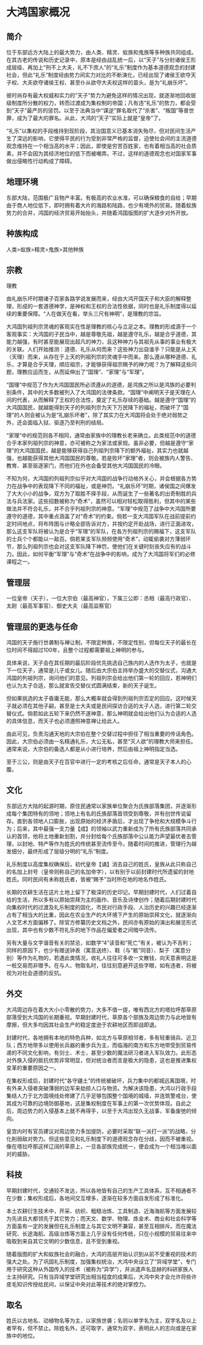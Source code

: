 # 大鸿国家概况

## 简介

位于东部远方大陆上的最大势力，由人类、精灵、蚁族和鬼族等多种族共同组成。在其古老的传说和历史记录中，原本是经由战乱统一后，以“天子”与分封诸侯王形成层级、再加上“刑不上大夫，礼不下庶人”的“礼乐”制度作为基本道德观念的封建社会，但此“礼乐”制度经由势力间实力对比的不断演化，已经出现了诸侯王欲夺天子权、大夫欲夺诸侯王权、甚至仆从欲夺大夫权这样的苗头，是为“礼崩乐坏”。

彼时尚存有最大权威和实力的“天子”势力为避免这样的情况出现，就逐渐地回收层级制度所分散的权力，转而过渡成为集权制的帝国；凡有违“礼乐”的势力，都会受到“天子”最严厉的惩罚。以至于法典当中“谋逆”罪名取代了“杀害”、“叛国”等普世罪，成为了最大的罪名。从此，大鸿的“天子”实际上就是“皇帝”了。

“礼乐”以集权的手段维持到现阶段，其治国意义已基本消失殆尽，但对民间生活产生了深远的影响，它使得平民的行为受到非常严格的监督，迫使社会间的主流道德观念维持在一个相当高的水平；因此，即使是穷苦百姓家，也有着相当高的社会质素，并不会因为其经济地位的低下而被嘲弄。不过，这样的道德观念也对国家军事做出侵略性行动构成了障碍。

## 地理环境

东部大陆，范围极广且物产丰富。有极高的农业水准，可以确保粮食的自给；早期由于商人地位低下，即时拥有着大片的海路和陆路，也少有境外的贸易。随着蚁族势力的合并，鸿国的经济贸易开始抬头，并随着鸿国版图的扩大逐步对外开放。

## 种族构成

人类>蚁族>精灵>鬼族>其他种族

## 宗教

理教

由礼崩乐坏时期诸子百家各路学说发展而来，经由大鸿开国天子和大臣的解释整理，形成的一套道德神学，是神权和王权的合法性依据，同时也是礼乐制度得以延续的重要保障。“人在做天在看，举头三尺有神明”，是理教的宗旨。

大鸿国列祖列宗灵魂的客观实在性是理教的核心与立足之本。理教的形成源于一个客观事实：大鸿国的子民当中，越是尊敬先祖，越是遵守礼乐，越是合乎道德，其能力越强，有时甚至能展现出超凡的神力，且这种神力与其祖先从事的事业有极大的关联。人们开始推测：道德、礼乐从何而来？这些神力出自谁手？只能是从上天（天理）而来，从存在于上天的列祖列宗的灵魂手中而来。那么遵从哪种道德、礼乐，才算是合乎天理，顺应祖宗，才能够获得祖宗赐予的神力呢？为了解释这些问题，理教应运而生，从而延伸出了“国理”、“家理”与“军理”。

“国理”中规范了作为大鸿国国民所必须遵从的道德，是鸿族之所以是鸿族的必要判别条件，其中的大多数被列入了大鸿国的法律条款。“国理”中阐明天子是天理在人间的代表，从而解释了王权的合法性，奠定了礼乐存续的基础。越是遵守“国理”的大鸿国国民，就越能得到天子的列祖列宗为天下万民降下的福祉，而破坏了“国理”的人则会被认为是“礼崩乐坏者”，除了其实力在大鸿国将会处于绝对弱势之外，还会面临入狱、驱逐乃至判刑的结局。

“家理”中的规范则各不相同，通常由家族中的理教长老来确立。此类规范中的道德合乎本家列祖列宗的神意，亦可被称之为家法或家规。虽非必要，但越是遵守“家理”的大鸿国国民，越是能够获得自己列祖列宗降下的额外福祉，其实力也就越强，也越能获得其他大鸿国国民的尊敬。若是败坏“家理”者，则会被族内人警告、教育、甚至驱逐家门，而他们在外也会备受其他大鸿国国民的冷眼。

不知为何，大鸿国的列祖列宗似乎对大鸿国的战争行动格外关心，并会根据各方势力在战争中的表现降下不同的福祉，或是神罚。“礼崩乐坏”时期，诸侯国之间爆发了大大小小的战争，双方为了取胜不择手段，从而诞生了一些著名的出奇制胜的兵法与兵法家。这些招数被称为“奇术”，虽然可以相对轻松取得胜利，但其中的某些做法并不符合礼乐，并不合乎列祖列宗的神意。“军理”中规范了战争中大鸿国所要遵守的道德，其中重点涵盖了对“奇术”的约束。倘若一支大鸿国军队在战前提前约定时间地点，将布阵图与计略全部告诉对方，并按约定开赴战场，进行正面进攻，那么这支军队将被认为是合乎“军理”的军队，在各方列祖列宗的赐福下，这支军队的士兵个个都能以一敌百。倘若某支军队频频使用“奇术”，动辄偷袭对方薄弱环节，那么列祖列宗也会对这支军队降下神罚，使他们在关键时刻丧失应有的战斗力。因此，如何平衡“军理”与“奇术”在战争中的影响，成为了大鸿国将军们的必修课程之一。

## 管理层

一位皇帝（天子），一位大宗伯（最高神官），下属三公即：丞相（最高行政官）、太尉（最高军事官）、御史大夫（最高监察官）

## 管理层的更迭与任命

鸿国的天子施行世袭制与禅让制，不限定种族，不限定性别，但每位天子的最长在位时间不得超过100年，且整个过程都需要祖上神明的参与。

具体来说，天子会在其任期的最后阶段优先挑选自己族内的人选作为太子，也就是下一位天子，通常是儿子或女儿。随后由大宗伯主持举办盛大的交替仪式，沟通大鸿国的列祖列宗，询问他们的意见。列祖列宗会给出他们第一轮的回应，若神明们也认为太子合适，那么就宣告交替仪式圆满结束，新的天子诞生。

但如果挑选的太子昏庸无能，那么大概率就会得到列祖列宗否定的回应。这时候天子就必须在其他子嗣，甚至是士大夫或是民间探访合适的太子人选，进行第二轮交替仪式。倘若如此五轮下来仍然不遂神意，那么神明就会给出他们认为合适的人选的具体信息，而天子也必须遵照神意禅让给此人。

由此可见，负责沟通天地的大宗伯在整个交替过程中担任了相当重要的传话角色。因此，大宗伯必须由一名精通礼乐，大公无私，甚至“灭人欲”的理教大师来担任。通常来说，大宗伯的备选人都是从小进行培养，然后由祖上神明指定当选。

至于三公，则是由天子在百官中进行一定的考核之后任命，通常是天子本人的心腹。

## 文化

东部远方大陆的起源时期，原住民通常以家族单位聚合为氏族部落集团，并逐渐形成每个集团特有的领地；领地上有名的氏族部落首领受到尊敬，并有创世传说留存。直到各领地人口膨胀，出现原始的经济矛盾后，才出现了争抢和大规模争斗行为；后来，其中最强一支力量【成】的领袖以武力重新成为了所有氏族部落共同承认的首领，他将土地重新划割，并分封给每个氏族部落中公认能力声望最优者去管理，以封地、特产等作为姓氏的传统甚至流传至今。随着时间的推进，管理行为越发细分，最终形成了层级分明的“礼乐”制度。

礼乐制度以高度集权确保后，初代皇帝【诵】消去自己的姓氏，皇族从此只称自己的名加上封号（皇帝则称自己的名加帝字），以有别于以前封建时代所遗留的封地姓氏。同时民间有未称姓氏者，皆被“赐予”当时所在地的地名作姓氏。

长期的农耕生活在这片土地上留下了极深的历史印记。早期封建时代，人们过着自给的生活，所以多有以原始崇拜为主的画作、音乐及诗律创作；随着后期封建时代向集权时代的过渡及礼乐制度的固化，市民对行政手段、人治历史的兴趣已经逐渐占有了相当大的比重，因此在农业生产的大环境下产生的原始崇拜文化，就逐渐向人文艺术方面偏移了。除官方修纂历史文档之外，民间亦有原始的演出和展览形式出现，其中也有少数不符礼乐的地下作品在偏爱者之间暗中流传。

另有大量与文字谐音有关的禁忌，如数字“4”读音和“死亡”有关，被认为不吉利；同样的原因下，也少有赠送钟表（寓意送终）、鞋（与“骸”同音）、梨子（寓意分别）等作为礼物的，若遇此类情况，收礼人往往可多收一文散钱，向天意表明这是一桩交易而非赠予。在与人、物取名时，往往刻意避开这些字眼，如有违者，将被视为对社会道德的反抗。

## 外交

大鸿周边存在着大大小小零散的势力，大多不值一提，唯有西北方的塔拉呼那草原部落受到大鸿国的长期重视。早期封建时代，草原各个部族及周边势力与此地皆有摩擦，但大多均因其社会生产的稳定度逊于农耕地区而即战即退。

封建时代，各地拥有本地的特色兵种，如北方与草原相邻者，多有轻重骑兵、近卫队；西方地带多以使用长兵器的重步兵为主，而临海的南方和东方地带受到贸易传递的不同文化影响，有剑士、术士，甚至少数的魔法研习者进入军队效力。此形态对外族入侵的抵抗优势非常明显，但对统治者而言是极大的隐患，这也是推进集权变革的重要原因之一。

在集权形成后，封建时代“各守疆土”的传统被破坏，兵力集中的都城远离国境，时有外来入侵者突破薄弱的边军来劫掠人口与物资。为解决该隐患，大鸿以行政手段集结人力于北方国境线处修建了几乎足够包围整个国境的城墙，并连筑警戒台，使其成为可靠的边境防御基地，这是集权制度在军事上的第一次优势体现。自此之后，周边势力的入侵基本上就不再得手，以至于大鸿出现久无战事，军备废弛的倾向。

皇宫内时有官员建议对周边势力多加提防，必要时采取“联一派打一派”的战略，分化削弱敌对势力。但这些意见和礼乐制度下的道德观念存在分歧，因而不被重视。像在塔拉呼那这样辽阔的草原上，一旦各部族完成统一，便会成为一个相当难以面对的威胁。

## 科技

早期封建时代，交通较不发达，所以各地皆有自己的生产工具体系，互不相通者不在少数；集权形成后，各地间交互增多，逐渐在较多方面自发形成了标准化。

本土农耕衍生技术中，开采、纺织、粗糙冶炼、工具制造、近海海航等方面发展较为先进且大都领先于其它势力；而天文、数学、物理、炼金术、商业和社会科学等方面虽有一定的发展但在礼乐制度上与其它文明不兼容，甚至互相排斥。而在魔法研究、长途海航、高级冶炼等方面上几乎没有任何传统，只在小规模的贸易往来中吸取到来自其它文明的少数信息，且不受到重视。

随着版图的扩大和蚁族社会的融合，大鸿的高层开始认识到从前不受重视的技术的强大之处。为了巩固礼乐制度，加强集权统治，大鸿中央设立了“异域学堂”，专门用于研究这种从外国传入的技术（被称为“异学”），并派遣声名显赫的科研家族人士主持研究。只有当异域学堂研究出相当程度的成果后，大鸿中央才会允许将些许皮毛知识传授给民间，以保证中央对此等技术的绝对掌控力。

## 取名

姓氏以古地名、动植物名等为主，以家族世袭；名则以单字名为主，双字名及以上者罕有，但不禁止。除姓名外，还可取字，通常为双字，表明此人的志向或是在家族中的地位。